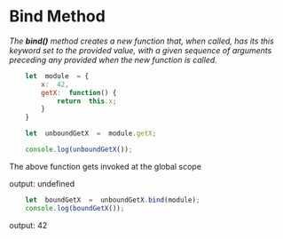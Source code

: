 # Bind Method
*The **bind()** method creates a new function that, when called, has its this keyword set to the provided value, with a given sequence of arguments preceding any provided when the new function is called.*
```js
    let  module  = {
        x:  42,
        getX:  function() {
            return  this.x;
        }
    }

    let  unboundGetX  =  module.getX;

    console.log(unboundGetX());
```
The above function gets invoked at the global scope

output: undefined
```js
    let  boundGetX  =  unboundGetX.bind(module);
    console.log(boundGetX());
```
output: 42
